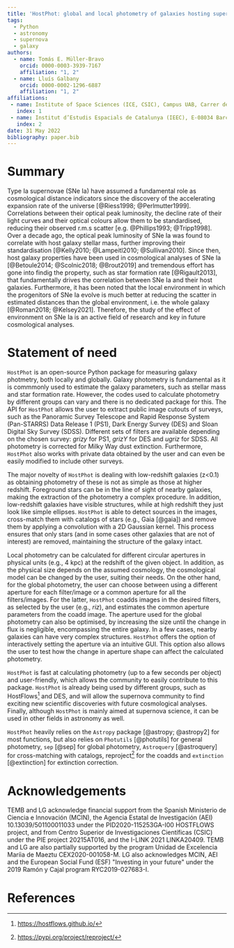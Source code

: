 ```yaml
---
title: 'HostPhot: global and local photometry of galaxies hosting supernovae or other transients'
tags:
  - Python
  - astronomy
  - supernova
  - galaxy
authors:
  - name: Tomás E. Müller-Bravo
    orcid: 0000-0003-3939-7167
    affiliation: "1, 2"
  - name: Lluís Galbany 
    orcid: 0000-0002-1296-6887
    affiliation: "1, 2"
affiliations:
 - name: Institute of Space Sciences (ICE, CSIC), Campus UAB, Carrer de Can Magrans, s/n, E-08193 Barcelona, Spain
   index: 1
 - name: Institut d’Estudis Espacials de Catalunya (IEEC), E-08034 Barcelona, Spain
   index: 2
date: 31 May 2022
bibliography: paper.bib
---
```


# Summary

Type Ia supernovae (SNe Ia) have assumed a fundamental role as cosmological distance indicators since the discovery of the accelerating expansion rate of the universe [@Riess1998; @Perlmutter1999]. Correlations between their optical peak luminosity, the decline rate of their light curves and their optical colours allow them to be standardised, reducing their observed r.m.s scatter [e.g. @Phillips1993; @Tripp1998]. Over a decade ago, the optical peak luminosity of SNe Ia was found to correlate with host galaxy stellar mass, further improving their standardisation [@Kelly2010; @Lampeitl2010; @Sullivan2010]. Since then, host galaxy properties have been used in cosmological analyses of SNe Ia [@Betoule2014; @Scolnic2018; @Brout2019] and tremendous effort has gone into findig the property, such as star formation rate [@Rigault2013], that fundamentally drives the correlation between SNe Ia and their host galaxies. Furthermore, it has been noted that the local environment in which the progenitors of SNe Ia evolve is much better at reducing the scatter in estimated distances than the global environment, i.e. the whole galaxy [@Roman2018; @Kelsey2021]. Therefore, the study of the effect of environment on SNe Ia is an active field of research and key in future cosmological analyses.

# Statement of need

`HostPhot` is an open-source Python package for measuring galaxy photmetry, both locally and globally. Galaxy photometry is fundamental as it is commmonly used to estimate the galaxy parameters, such as stellar mass and star formation rate. However, the codes used to calculate photometry by different groups can vary and there is no dedicated package for this. The API for `HostPhot` allows the user to extract public image cutouts of surveys, such as the Panoramic Survey Telescope and Rapid Response System (Pan-STARRS) Data Release 1 (PS1), Dark Energy Survey (DES) and Sloan Digital Sky Survey (SDSS). Different sets of filters are available depending on the chosen survey: *grizy* for PS1, *grizY* for DES and *ugriz* for SDSS. All photometry is corrected for Milky Way dust extinction. Furthermore, `HostPhot` also works with private data obtained by the user and can even be easily modified to include other surveys.

The major novelty of `HostPhot` is dealing with low-redshift galaxies (z$<$0.1) as obtaining photometry of these is not as simple as those at higher redshift. Foreground stars can be in the line of sight of nearby galaxies, making the extraction of the photometry a complex procedure. In addition, low-redshift galaxies have visible structures, while at high redshift they just look like simple ellipses. `HostPhot` is able to detect sources in the images, cross-match them with catalogs of stars (e.g., Gaia [@gaia]) and remove them by applying a convolution with a 2D Gaussian kernel. This process ensures that only stars (and in some cases other galaxies that are not of interest) are removed, maintaining the structure of the galaxy intact.

Local photometry can be calculated for different circular apertures in physical units (e.g., 4 kpc) at the redshift of the given object. In addition, as the physical size depends on the assumed cosmology, the cosmological model can be changed by the user, suiting their needs. On the other hand, for the global photometry, the user can choose between using a different aperture for each filter/image or a common aperture for all the filters/images. For the latter, `HostPhot` coadds images in the desired filters, as selected by the user (e.g., *riz*), and estimates the common aperture parameters from the coadd image. The aperture used for the global photometry can also be optimised, by increasing the size until the change in flux is negligible, encompassing the entire galaxy. In a few cases, nearby galaxies can have very complex structures. `HostPhot` offers the option of interactively setting the aperture via an intuitive GUI. This option also allows the user to test how the change in aperture shape can affect the calculated photometry.

`HostPhot` is fast at calculating photometry (up to a few seconds per object) and user-friendly, which allows the community to easily contribute to this package. `HostPhot` is already being used by different groups, such as HostFlows[^1] and DES, and will allow the supernova community to find exciting new scientific discoveries with future cosmological analyses. Finally, although `HostPhot` is mainly aimed at supernova science, it can be used in other fields in astronomy as well.

[^1]: https://hostflows.github.io/

`HostPhot` heavily relies on the `Astropy` package [@astropy; @astropy2] for most functions, but also relies on `Photutils` [@photutils] for general photometry, `sep` [@sep] for global photometry, `Astroquery` [@astroquery] for cross-matching with catalogs, reproject[^2] for the coadds and `extinction` [@extinction] for extinction correction.

[^2]: https://pypi.org/project/reproject/

# Acknowledgements

TEMB and LG acknowledge financial support from the Spanish Ministerio de Ciencia e Innovación (MCIN), the Agencia Estatal de Investigación (AEI) 10.13039/501100011033 under the PID2020-115253GA-I00 HOSTFLOWS project, and from Centro Superior de Investigaciones Científicas (CSIC) under the PIE project 20215AT016, and the I-LINK 2021 LINKA20409. 
TEMB and LG are also partially supported by the program Unidad de Excelencia Maríia de Maeztu CEX2020-001058-M.
LG also acknowledges MCIN, AEI and the European Social Fund (ESF) "Investing in your future" under the 2019 Ramón y Cajal program RYC2019-027683-I.

# References
